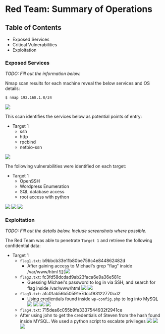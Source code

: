 # Red Team: Summary of Operations

## Table of Contents
- Exposed Services
- Critical Vulnerabilities
- Exploitation

### Exposed Services
_TODO: Fill out the information below._

Nmap scan results for each machine reveal the below services and OS details:

```bash
$ nmap 192.168.1.0/24
```
![](Resources/1.1.png)


This scan identifies the services below as potential points of entry:
- Target 1
  - ssh
  - http
  - rpcbind
  - netbio-ssn

![](Resources/1.2.png)

The following vulnerabilities were identified on each target:
- Target 1
  - OpenSSH
  - Wordpress Enumeration
  - SQL database access
  - root access with python

![](Resources/1.3.png)
![](Resources/1.4.png)
![](Resources/1.5.png)


### Exploitation
_TODO: Fill out the details below. Include screenshots where possible._

The Red Team was able to penetrate `Target 1` and retrieve the following confidential data:
- Target 1
  - `flag1.txt`: b9bbcb33e11b80be759c4e844862482d
    - After gaining access to Michael's grep "flag" inside /var/www/html
  ![](![](Resources/1.6.png)
  - `flag2.txt`: fc3fd58dcdad9ab23faca6e9a36e581c
    - Guessing Michael's password to log in via SSH, and search for flag inside /var/www/html
   ![](Resources/1.7.png)
   ![](Resources/1.12.png)
  - `flag3.txt`: afc01ab56b50591e7dccf93122770cd2
    - Using credientials found inside `wp-config.php` to log into MySQL
    ![](Resources/1.8.png)
    ![](Resources/1.11.png)
    ![](Resources/1.9.png)
    ![](Resources/1.10.png)
  - `flag4.txt`: 715dea6c055b9fe3337544932f2941ce
   - After using john to get the credentials of Steven from the hash found inside MYSQL. We used a python script to escalate privileges
   ![](Resources/1.13.png)
   ![](Resources/1.14.png)
   ![](Resources/1.15.png)

